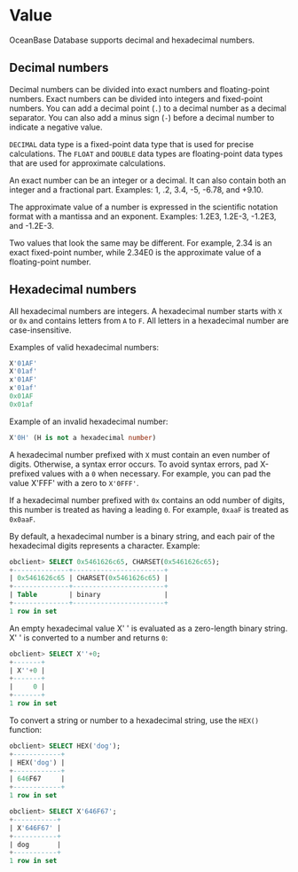 # Value

OceanBase Database supports decimal and hexadecimal numbers.

## Decimal numbers

Decimal numbers can be divided into exact numbers and floating-point numbers. Exact numbers can be divided into integers and fixed-point numbers. You can add a decimal point (`.`) to a decimal number as a decimal separator. You can also add a minus sign (`-`) before a decimal number to indicate a negative value.

`DECIMAL` data type is a fixed-point data type that is used for precise calculations. The `FLOAT` and `DOUBLE` data types are floating-point data types that are used for approximate calculations.

An exact number can be an integer or a decimal. It can also contain both an integer and a fractional part. Examples: 1, .2, 3.4, -5, -6.78, and +9.10.

The approximate value of a number is expressed in the scientific notation format with a mantissa and an exponent. Examples: 1.2E3, 1.2E-3, -1.2E3, and -1.2E-3.

Two values that look the same may be different. For example, 2.34 is an exact fixed-point number, while 2.34E0 is the approximate value of a floating-point number.

## Hexadecimal numbers

All hexadecimal numbers are integers. A hexadecimal number starts with `X` or `0x` and contains letters from `A` to `F`. All letters in a hexadecimal number are case-insensitive.

Examples of valid hexadecimal numbers:

```sql
X'01AF'
X'01af'
x'01AF'
x'01af'
0x01AF
0x01af
```

Example of an invalid hexadecimal number:

```sql
X'0H' (H is not a hexadecimal number)
```

A hexadecimal number prefixed with `X` must contain an even number of digits. Otherwise, a syntax error occurs. To avoid syntax errors, pad X-prefixed values with a `0` when necessary. For example, you can pad the value X'FFF' with a zero to `X'0FFF'`.

If a hexadecimal number prefixed with `0x` contains an odd number of digits, this number is treated as having a leading `0`. For example, `0xaaF` is treated as `0x0aaF`.

By default, a hexadecimal number is a binary string, and each pair of the hexadecimal digits represents a character. Example:

```sql
obclient> SELECT 0x5461626c65, CHARSET(0x5461626c65);
+--------------+-----------------------+
| 0x5461626c65 | CHARSET(0x5461626c65) |
+--------------+-----------------------+
| Table        | binary                |
+--------------+-----------------------+
1 row in set
```

An empty hexadecimal value X' ' is evaluated as a zero-length binary string. X' ' is converted to a number and returns `0`:

```sql
obclient> SELECT X''+0;
+-------+
| X''+0 |
+-------+
|     0 |
+-------+
1 row in set
```

To convert a string or number to a hexadecimal string, use the `HEX()` function:

```sql
obclient> SELECT HEX('dog');
+------------+
| HEX('dog') |
+------------+
| 646F67     |
+------------+
1 row in set

obclient> SELECT X'646F67';
+-----------+
| X'646F67' |
+-----------+
| dog       |
+-----------+
1 row in set
```
